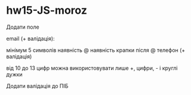 # hw15-JS-moroz
Додати поле

email (+ валідація):

мінімум 5 символів
наявність @
наявність крапки після @
телефон (+ валідація)

від 10 до 13 цифр
можна використовувати лише +, цифри, - і круглі дужки

Додати валідація до ПІБ
